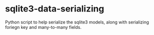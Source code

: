 # sqlite3-data-serializing
Python script to help serialize the sqlite3 models, along with serializing foriegn key and many-to-many fields.

